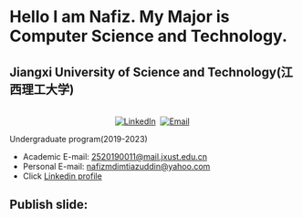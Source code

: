# Hello I am Nafiz. My Major is Computer Science and Technology.
## Jiangxi University of Science and Technology(江西理工大学) 

</p>
<p align="center">
<br>
<a href="https://www.linkedin.com/in/nafizmd09/"><img src="https://img.shields.io/badge/linkedin-%230077B5.svg?&style=for-the-badge&logo=linkedin&logoColor=white" alt="LinkedIn" /></a>&nbsp;
<a href="mailto:nafizmdimtiazuddin@yahoo.com?subject=Hello, Nafiz"><img src="https://img.shields.io/badge/gmail-%23D14836.svg?&style=for-the-badge&logo=email&logoColor=white" alt="Email"/></a>&nbsp;
</p








### Undergraduate program(2019-2023)
- Academic E-mail: 2520190011@mail.jxust.edu.cn
- Personal E-mail: nafizmdimtiazuddin@yahoo.com
- Click [Linkedin profile](https://www.linkedin.com/in/nafizmd09/)

## Publish slide:

